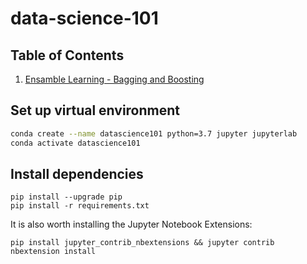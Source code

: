 # data-science-101

## Table of Contents

1. [Ensamble Learning - Bagging and Boosting](./notebooks/Ensamble%20Learning%20-%20Bagging%20and%20Boosting.ipynb)

## Set up virtual environment

```bash
conda create --name datascience101 python=3.7 jupyter jupyterlab
conda activate datascience101
```

## Install dependencies

```shell
pip install --upgrade pip
pip install -r requirements.txt
```

It is also worth installing the Jupyter Notebook Extensions:

```shell
pip install jupyter_contrib_nbextensions && jupyter contrib nbextension install
```
